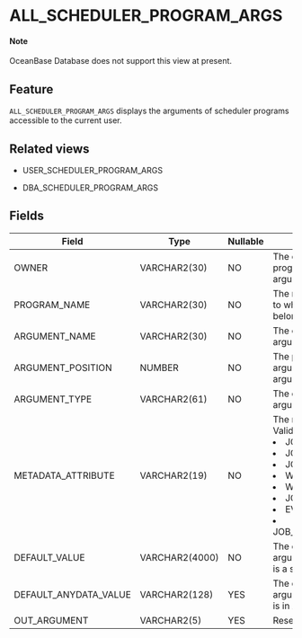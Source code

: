ALL_SCHEDULER_PROGRAM_ARGS
===============================================

<main id="notice" type='explain'>
    <h4>Note</h4>
    <p>OceanBase Database does not support this view at present. </p>
  </main>

Feature
-----------

`ALL_SCHEDULER_PROGRAM_ARGS` displays the arguments of scheduler programs accessible to the current user.

Related views
-------------

* USER_SCHEDULER_PROGRAM_ARGS



* DBA_SCHEDULER_PROGRAM_ARGS






Fields
-------------



| **Field**             | **Type**       | **Nullable** | **Description**                                                                                                                                                                                |
|-----------------------|----------------|--------------|------------------------------------------------------------------------------------------------------------------------------------------------------------------------------------------------|
| OWNER                 | VARCHAR2(30)   | NO           | The owner of the program to which the argument belongs.                                                                                                                                        |
| PROGRAM_NAME          | VARCHAR2(30)   | NO           | The name of the program to which the argument belongs.                                                                                                                                         |
| ARGUMENT_NAME         | VARCHAR2(30)   | NO           | The optional name of the argument.                                                                                                                                                             |
| ARGUMENT_POSITION     | NUMBER         | NO           | The position of the argument in the argument list.                                                                                                                                             |
| ARGUMENT_TYPE         | VARCHAR2(61)   | NO           | The data type of the argument.                                                                                                                                                                 |
| METADATA_ATTRIBUTE    | VARCHAR2(19)   | NO           | The metadata attribute. Valid values: <li> JOB_NAME   <li> JOB_OWNER   <li> JOB_START   <li> WINDOW_START   <li> WINDOW_END   <li> JOB_SUBNAME   <li> EVENT_MESSAGE   <li> JOB_SCHEDULER_START |
| DEFAULT_VALUE         | VARCHAR2(4000) | NO           | The default value of the argument if the argument is a string.                                                                                                                                 |
| DEFAULT_ANYDATA_VALUE | VARCHAR2(128)  | YES          | The default value of the argument if the argument is in AnyData format.                                                                                                                        |
| OUT_ARGUMENT          | VARCHAR2(5)    | YES          | Reserved for future use.                                                                                                                                                                       |



